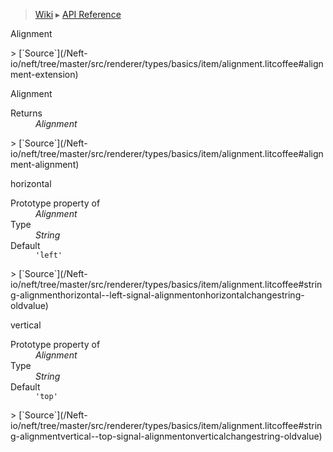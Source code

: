 > [Wiki](Home) ▸ [API Reference](API-Reference)

Alignment
<dl></dl>
> [`Source`](/Neft-io/neft/tree/master/src/renderer/types/basics/item/alignment.litcoffee#alignment-extension)

Alignment
<dl><dt>Returns</dt><dd><i>Alignment</i></dd></dl>
> [`Source`](/Neft-io/neft/tree/master/src/renderer/types/basics/item/alignment.litcoffee#alignment-alignment)

horizontal
<dl><dt>Prototype property of</dt><dd><i>Alignment</i></dd><dt>Type</dt><dd><i>String</i></dd><dt>Default</dt><dd><code>'left'</code></dd></dl>
> [`Source`](/Neft-io/neft/tree/master/src/renderer/types/basics/item/alignment.litcoffee#string-alignmenthorizontal--left-signal-alignmentonhorizontalchangestring-oldvalue)

vertical
<dl><dt>Prototype property of</dt><dd><i>Alignment</i></dd><dt>Type</dt><dd><i>String</i></dd><dt>Default</dt><dd><code>'top'</code></dd></dl>
> [`Source`](/Neft-io/neft/tree/master/src/renderer/types/basics/item/alignment.litcoffee#string-alignmentvertical--top-signal-alignmentonverticalchangestring-oldvalue)

